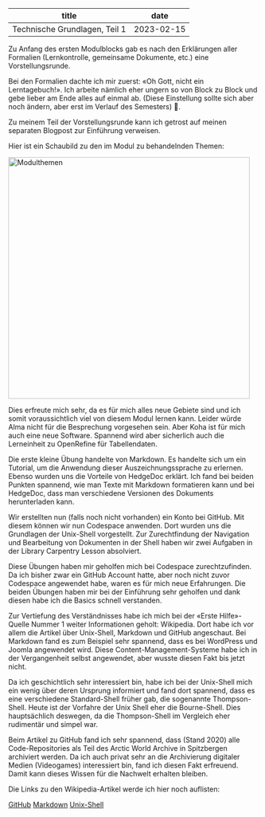 |           title               |       date    |
| ----------------------------- | ------------- |
| Technische Grundlagen, Teil 1 | 2023-02-15    |

Zu Anfang des ersten Modulblocks gab es nach den Erklärungen aller Formalien (Lernkontrolle, gemeinsame Dokumente, etc.) eine Vorstellungsrunde.

Bei den Formalien dachte ich mir zuerst: «Oh Gott, nicht ein Lerntagebuch!». Ich arbeite nämlich eher ungern so von Block zu Block und gebe lieber am Ende alles auf einmal ab. (Diese Einstellung sollte sich aber noch ändern, aber erst im Verlauf des Semesters) .

Zu meinem Teil der Vorstellungsrunde kann ich getrost auf meinen separaten Blogpost zur Einführung verweisen.

Hier ist ein Schaubild zu den im Modul zu behandelnden Themen:

 <img width="485" alt="Modulthemen" src="https://github.com/MikeKnight1995/Lerntagebuch-Mike/assets/127213328/640089d5-f5c0-4ce8-ae2c-c16170ac9a09">

Dies erfreute mich sehr, da es für mich alles neue Gebiete sind und ich somit voraussichtlich viel von diesem Modul lernen kann. Leider würde Alma nicht für die Besprechung vorgesehen sein. Aber Koha ist für mich auch eine neue Software. Spannend wird aber sicherlich auch die Lerneinheit zu OpenRefine für Tabellendaten.

Die erste kleine Übung handelte von Markdown. Es handelte sich um ein Tutorial, um die Anwendung dieser Auszeichnungssprache zu erlernen. Ebenso wurden uns die Vorteile von HedgeDoc erklärt. Ich fand bei beiden Punkten spannend, wie man Texte mit Markdown formatieren kann und bei HedgeDoc, dass man verschiedene Versionen des Dokuments herunterladen kann.

Wir erstellten nun (falls noch nicht vorhanden) ein Konto bei GitHub. Mit diesem können wir nun Codespace anwenden. Dort wurden uns die Grundlagen der Unix-Shell vorgestellt. Zur Zurechtfindung der Navigation und Bearbeitung von Dokumenten in der Shell haben wir zwei Aufgaben in der Library Carpentry Lesson absolviert.

Diese Übungen haben mir geholfen mich bei Codespace zurechtzufinden. Da ich bisher zwar ein GitHub Account hatte, aber noch nicht zuvor Codespace angewendet habe, waren es für mich neue Erfahrungen. Die beiden Übungen haben mir bei der Einführung sehr geholfen und dank diesen habe ich die Basics schnell verstanden.

Zur Vertiefung des Verständnisses habe ich mich bei der «Erste Hilfe»-Quelle Nummer 1 weiter Informationen geholt: Wikipedia. Dort habe ich vor allem die Artikel über Unix-Shell, Markdown und GitHub angeschaut.
Bei Markdown fand es zum Beispiel sehr spannend, dass es bei WordPress und Joomla angewendet wird. Diese Content-Management-Systeme habe ich in der Vergangenheit selbst angewendet, aber wusste diesen Fakt bis jetzt nicht.

Da ich geschichtlich sehr interessiert bin, habe ich bei der Unix-Shell mich ein wenig über deren Ursprung informiert und fand dort spannend, dass es eine verschiedene Standard-Shell früher gab, die sogenannte Thompson-Shell. Heute ist der Vorfahre der Unix Shell eher die Bourne-Shell. Dies hauptsächlich deswegen, da die Thompson-Shell im Vergleich eher rudimentär und simpel war.

Beim Artikel zu GitHub fand ich sehr spannend, dass (Stand 2020) alle Code-Repositories als Teil des Arctic World Archive in Spitzbergen archiviert werden. Da ich auch privat sehr an die Archivierung digitaler Medien (Videogames) interessiert bin, fand ich diesen Fakt erfreuend. Damit kann dieses Wissen für die Nachwelt erhalten bleiben.

Die Links zu den Wikipedia-Artikel werde ich hier noch auflisten:

[GitHub](https://de.wikipedia.org/wiki/GitHub)
[Markdown](https://de.wikipedia.org/wiki/Markdown)
[Unix-Shell](https://de.wikipedia.org/wiki/Unix-Shell)
